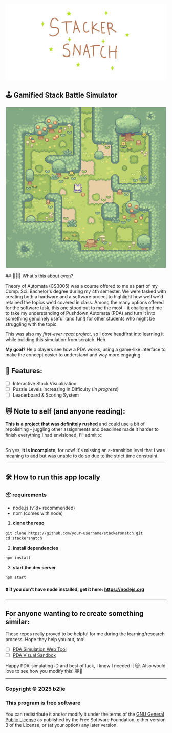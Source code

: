 <p align="center">
  <img src="src/sprites/hero-img.png" alt="stackersnatch hero image" />
</p>

## 🕹 Gamified Stack Battle Simulator
<p align="center">
    <img src="src/sprites/win.gif" alt="cute img" title="cute img" width="500"/>
</p>
## 🤷🏻‍♀️ What's this about even?

Theory of Automata (CS3005) was a course offered to me as part of my Comp. Sci. Bachelor's degree during my 4th semester. We were tasked with creating both a hardware and a software project to highlight how well we'd retained the topics we'd covered in class. Among the many options offered for the software task, this one stood out to me the most - it challenged me to take my understanding of Pushdown Automata (PDA) and turn it into something genuinely useful (and fun!) for other students who might be struggling with the topic.

This was also my *first-ever react project*, so I dove headfirst into learning it while building this simulation from scratch. Heh.

**My goal?**
Help players see how a PDA works, using a game-like interface to make the concept easier to understand and way more engaging.

## 👾 Features:

- [ ] Interactive Stack Visualization
- [ ] Puzzle Levels Increasing in Difficulty (_in progress_)
- [ ] Leaderboard & Scoring System

## 😿 Note to self (and anyone reading):

**This is a project that was definitely rushed** and could use a bit of repolishing - juggling other assignments and deadlines made it harder to finish everything I had envisioned, I'll admit :c

<br/>So yes, **it is incomplete**, for now! It's missing an ε-transition level that I was meaning to add but was unable to do so due to the strict time constraint.

---

## 🛠 How to run this app locally

### 📦 requirements
- node.js (v18+ recommended)
- npm (comes with node)


1. **clone the repo**
```
git clone https://github.com/your-username/stackersnatch.git
cd stackersnatch
```

2. **install dependencies**
```
npm install
```

3. **start the dev server**
```
npm start
```


#### ❗❗ if you don’t have node installed, get it here: https://nodejs.org

---

## For anyone wanting to recreate something similar:

These repos really proved to be helpful for me during the learning/research process. Hope they help you out, too!

- [ ] [PDA Simulation Web Tool](https://github.com/Chaphasilor/automata)
- [ ] [PDA Visual Sandbox](https://github.com/cheezypotatoes/Deterministic-PushDown-Automata-Project)

Happy PDA-simulating :D and best of luck, I know I needed it 😿.
Also would love to see how you modify this! 😸🧡

---

### Copyright © 2025 b2lie

### This program is **free software**
You can redistribute it and/or modify it under the terms of the [GNU General Public License](https://www.gnu.org/licenses/) as published by the Free Software Foundation, either version 3 of the License, or (at your option) any later version.